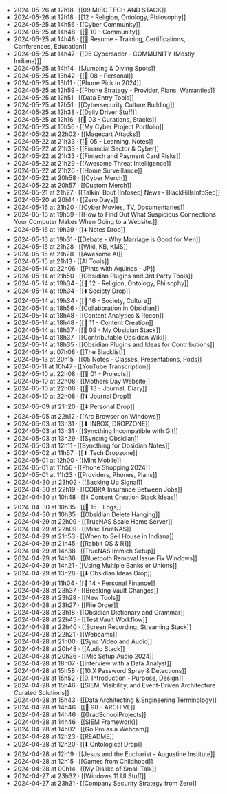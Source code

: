 - 2024-05-26 at 12h18 · [[09 MISC TECH AND STACK]]
- 2024-05-26 at 12h18 · [[12 - Religion, Ontology, Philosophy]]
- 2024-05-25 at 14h56 · [[Cyber Community]]
- 2024-05-25 at 14h48 · [[📁 10 - Community]]
- 2024-05-25 at 14h48 · [[📄 Resume - Training, Certifications, Conferences, Education]]
- 2024-05-25 at 14h47 · [[06 Cybersader - COMMUNITY (Mostly Indiana)]]
- 2024-05-25 at 14h14 · [[Jumping & Diving Spots]]
- 2024-05-25 at 13h42 · [[📁 08 - Personal]]
- 2024-05-25 at 13h11 · [[Phone Pick in 2024]]
- 2024-05-25 at 12h59 · [[Phone Strategy - Provider, Plans, Warranties]]
- 2024-05-25 at 12h51 · [[Data Entry Tools]]
- 2024-05-25 at 12h51 · [[Cybersecurity Culture Building]]
- 2024-05-25 at 12h38 · [[Daily Driver Stuff]]
- 2024-05-25 at 12h16 · [[📁 03 - Curations, Stacks]]
- 2024-05-25 at 10h56 · [[My Cyber Project Portfolio]]
- 2024-05-22 at 22h02 · [[Magecart Attacks]]
- 2024-05-22 at 21h33 · [[📁 05 - Learning, Notes]]
- 2024-05-22 at 21h33 · [[Financial Sector & Cyber]]
- 2024-05-22 at 21h33 · [[Fintech and Payment Card Risks]]
- 2024-05-22 at 21h29 · [[Awesome Threat Intelligence]]
- 2024-05-22 at 21h26 · [[Home Surveillance]]
- 2024-05-22 at 20h58 · [[Cyber Merch]]
- 2024-05-22 at 20h57 · [[Custom Merch]]
- 2024-05-21 at 21h27 · [[Talkin’ Bout [Infosec] News - BlackHillsInfoSec]]
- 2024-05-20 at 20h14 · [[Zero Days]]
- 2024-05-16 at 21h20 · [[Cyber Movies, TV, Documentaries]]
- 2024-05-16 at 19h59 · [[How to Find Out What Suspicious Connections Your Computer Makes When Going to a Website.]]
- 2024-05-16 at 19h39 · [[⬇️ Notes Drop]]
- 2024-05-16 at 19h31 · [[Debate - Why Marriage is Good for Men]]
- 2024-05-15 at 21h28 · [[Wiki, KB, KMS]]
- 2024-05-15 at 21h28 · [[Awesome AI]]
- 2024-05-15 at 21h13 · [[AI Tools]]
- 2024-05-14 at 22h06 · [[Pints with Aquinas - JP]]
- 2024-05-14 at 21h50 · [[Obsidian Plugins and 3rd Party Tools]]
- 2024-05-14 at 19h34 · [[📁 12 - Religion, Ontology, Philsophy]]
- 2024-05-14 at 19h34 · [[⬇️ Society Drop]]
- 2024-05-14 at 19h34 · [[📁 16 - Society, Culture]]
- 2024-05-14 at 18h56 · [[Collaboration in Obsidian]]
- 2024-05-14 at 18h48 · [[Content Analytics & Recon]]
- 2024-05-14 at 18h48 · [[📁 11 - Content Creation]]
- 2024-05-14 at 18h37 · [[📁 09 - My Obsidian Stack]]
- 2024-05-14 at 18h37 · [[Contributable Obsidian Wiki]]
- 2024-05-14 at 18h35 · [[Obsidian Plugins and Ideas for Contributions]]
- 2024-05-14 at 07h08 · [[The Blacklist]]
- 2024-05-13 at 20h15 · [[05 Notes - Classes, Presentations, Pods]]
- 2024-05-11 at 10h47 · [[YouTube Transcription]]
- 2024-05-10 at 22h08 · [[📁 01 - Projects]]
- 2024-05-10 at 22h08 · [[Mothers Day Website]]
- 2024-05-10 at 22h08 · [[📁 13 - Journal, Diary]]
- 2024-05-10 at 22h08 · [[⬇️ Journal Drop]]
- 2024-05-09 at 21h20 · [[⬇️ Personal Drop]]
- 2024-05-05 at 22h12 · [[Arc Browser on Windows]]
- 2024-05-03 at 13h31 · [[⬇ INBOX, DROPZONE]]
- 2024-05-03 at 13h31 · [[Syncthing Incompatible with Git]]
- 2024-05-03 at 13h29 · [[Syncing Obsidian]]
- 2024-05-03 at 12h11 · [[Syncthing for Obsidian Notes]]
- 2024-05-02 at 11h57 · [[⬇ Tech Dropzone]]
- 2024-05-01 at 12h00 · [[Mint Mobile]]
- 2024-05-01 at 11h56 · [[Phone Shopping 2024]]
- 2024-05-01 at 11h23 · [[Providers, Phones, Plans]]
- 2024-04-30 at 23h02 · [[Backing Up Signal]]
- 2024-04-30 at 22h19 · [[COBRA Insurance Between Jobs]]
- 2024-04-30 at 10h48 · [[⬇️ Content Creation Stack Ideas]]
- 2024-04-30 at 10h35 · [[📁 15 - Logs]]
- 2024-04-30 at 10h35 · [[Obsidian Delete Hanging]]
- 2024-04-29 at 22h09 · [[TrueNAS Scale Home Server]]
- 2024-04-29 at 22h09 · [[Misc TrueNAS]]
- 2024-04-29 at 21h53 · [[When to Sell House in Indiana]]
- 2024-04-29 at 21h45 · [[Rabbit OS & R1]]
- 2024-04-29 at 14h38 · [[TrueNAS Immich Setup]]
- 2024-04-29 at 14h38 · [[Bluetooth Removal Issue Fix Windows]]
- 2024-04-29 at 14h21 · [[Using Multiple Banks or Unions]]
- 2024-04-29 at 13h28 · [[⬇️ Obsidian Ideas Drop]]
- 2024-04-29 at 11h04 · [[📁 14 - Personal Finance]]
- 2024-04-28 at 23h37 · [[Breaking Vault Changes]]
- 2024-04-28 at 23h28 · [[New Tools]]
- 2024-04-28 at 23h27 · [[File Order]]
- 2024-04-28 at 23h18 · [[Obsidian Dictionary and Grammar]]
- 2024-04-28 at 22h45 · [[Test Vault Workflow]]
- 2024-04-28 at 22h40 · [[Screen Recording, Streaming Stack]]
- 2024-04-28 at 22h21 · [[Webcams]]
- 2024-04-28 at 21h00 · [[Sync Video and Audio]]
- 2024-04-28 at 20h48 · [[Audio Stack]]
- 2024-04-28 at 20h36 · [[Mic Setup Audio 2024]]
- 2024-04-28 at 18h07 · [[Interview with a Data Analyst]]
- 2024-04-28 at 15h58 · [[10.X Password Spray & Detections]]
- 2024-04-28 at 15h52 · [[0. Introduction - Purpose, Design]]
- 2024-04-28 at 15h46 · [[SIEM, Visibility, and Event-Driven Architecture Curated Solutions]]
- 2024-04-28 at 15h43 · [[Data Architecting & Engineering Terminology]]
- 2024-04-28 at 14h46 · [[📁 98 - ARCHIVE]]
- 2024-04-28 at 14h46 · [[GradSchoolProjects]]
- 2024-04-28 at 14h46 · [[SIEM Framework]]
- 2024-04-28 at 14h02 · [[Go Pro as a Webcam]]
- 2024-04-28 at 12h23 · [[README]]
- 2024-04-28 at 12h20 · [[⬇️ Ontological Drop]]
- 2024-04-28 at 12h19 · [[Jesus and the Eucharist - Augustine Institute]]
- 2024-04-28 at 12h15 · [[Games from Childhood]]
- 2024-04-28 at 00h14 · [[My Dislike of Small Talk]]
- 2024-04-27 at 23h32 · [[Windows 11 UI Stuff]]
- 2024-04-27 at 23h31 · [[Company Security Strategy from Zero]]
